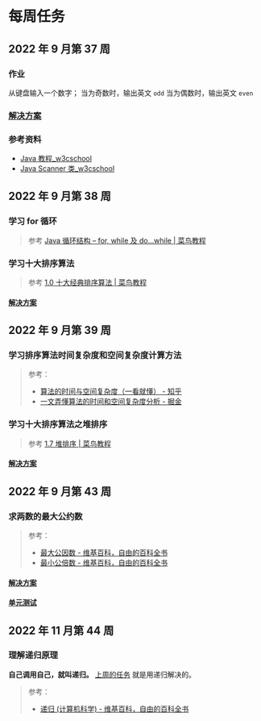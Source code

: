 # 每周任务

## 2022 年 9 月第 37 周

### 作业

从键盘输入一个数字；
当为奇数时，输出英文 `odd`
当为偶数时，输出英文 `even`

### [解决方案](https://github.com/Yue-plus/Solution.JVTC.Yue.Zone/tree/main/src/main/java/zone/yue/jvtc/solution/WeeklyWork/Y22W37.java)

### 参考资料

- [Java 教程_w3cschool](https://www.w3cschool.cn/java/)
- [Java Scanner 类_w3cschool](https://www.w3cschool.cn/java/java-scanner-class.html)

## 2022 年 9 月第 38 周

### 学习 for 循环

> 参考 [Java 循环结构 – for, while 及 do…while | 菜鸟教程](https://www.runoob.com/java/java-loop.html)

### 学习十大排序算法

> 参考 [1.0 十大经典排序算法 | 菜鸟教程](https://www.runoob.com/w3cnote/ten-sorting-algorithm.html)

#### [解决方案](https://github.com/Yue-plus/Solution.JVTC.Yue.Zone/tree/main/src/main/java/zone/yue/jvtc/solution/WeeklyWork/Y22W38.java)

## 2022 年 9 月第 39 周

### 学习排序算法时间复杂度和空间复杂度计算方法

> 参考：
> - [算法的时间与空间复杂度（一看就懂） - 知乎](https://zhuanlan.zhihu.com/p/50479555)
> - [一文弄懂算法的时间和空间复杂度分析 - 掘金](https://juejin.cn/post/6844904167824162823)

### 学习十大排序算法之堆排序

> 参考 [1.7 堆排序 | 菜鸟教程](https://www.runoob.com/w3cnote/heap-sort.html)

#### [解决方案](https://github.com/Yue-plus/Solution.JVTC.Yue.Zone/tree/main/src/main/java/zone/yue/jvtc/solution/WeeklyWork/Y22W39.java)

## 2022 年 9 月第 43 周

### 求两数的最大公约数

> 参考：
> - [最大公因数 - 维基百科，自由的百科全书](https://zh.wikipedia.org/wiki/%E6%9C%80%E5%A4%A7%E5%85%AC%E5%9B%A0%E6%95%B8)
> - [最小公倍数 - 维基百科，自由的百科全书](https://zh.wikipedia.org/wiki/%E6%9C%80%E5%B0%8F%E5%85%AC%E5%80%8D%E6%95%B8)

#### [解决方案](https://github.com/Yue-plus/Solution.JVTC.Yue.Zone/tree/main/src/main/java/zone/yue/jvtc/solution/WeeklyWork/Y22W43.java)
#### [单元测试](https://github.com/Yue-plus/Solution.JVTC.Yue.Zone/tree/main/src/test/java/zone/yue/jvtc/solution/WeeklyWork/Y22W43Test.java)

## 2022 年 11 月第 44 周

### 理解递归原理

**自己调用自己，就叫递归。**
[上周的任务](#2022-年-9-月第-43-周) 就是用递归解决的。

> 参考：
> - [递归 (计算机科学) - 维基百科，自由的百科全书](https://zh.m.wikipedia.org/zh-hans/%E9%80%92%E5%BD%92_(%E8%AE%A1%E7%AE%97%E6%9C%BA%E7%A7%91%E5%AD%A6))
